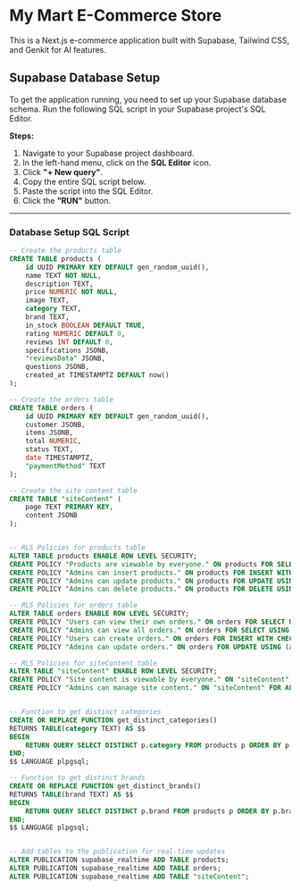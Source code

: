 # My Mart E-Commerce Store

This is a Next.js e-commerce application built with Supabase, Tailwind CSS, and Genkit for AI features.

## Supabase Database Setup

To get the application running, you need to set up your Supabase database schema. Run the following SQL script in your Supabase project's SQL Editor.

**Steps:**
1. Navigate to your Supabase project dashboard.
2. In the left-hand menu, click on the **SQL Editor** icon.
3. Click **"+ New query"**.
4. Copy the entire SQL script below.
5. Paste the script into the SQL Editor.
6. Click the **"RUN"** button.

---

### Database Setup SQL Script

```sql
-- Create the products table
CREATE TABLE products (
    id UUID PRIMARY KEY DEFAULT gen_random_uuid(),
    name TEXT NOT NULL,
    description TEXT,
    price NUMERIC NOT NULL,
    image TEXT,
    category TEXT,
    brand TEXT,
    in_stock BOOLEAN DEFAULT TRUE,
    rating NUMERIC DEFAULT 0,
    reviews INT DEFAULT 0,
    specifications JSONB,
    "reviewsData" JSONB,
    questions JSONB,
    created_at TIMESTAMPTZ DEFAULT now()
);

-- Create the orders table
CREATE TABLE orders (
    id UUID PRIMARY KEY DEFAULT gen_random_uuid(),
    customer JSONB,
    items JSONB,
    total NUMERIC,
    status TEXT,
    date TIMESTAMPTZ,
    "paymentMethod" TEXT
);

-- Create the site content table
CREATE TABLE "siteContent" (
    page TEXT PRIMARY KEY,
    content JSONB
);


-- RLS Policies for products table
ALTER TABLE products ENABLE ROW LEVEL SECURITY;
CREATE POLICY "Products are viewable by everyone." ON products FOR SELECT USING (true);
CREATE POLICY "Admins can insert products." ON products FOR INSERT WITH CHECK (auth.jwt() ->> 'role' = 'admin');
CREATE POLICY "Admins can update products." ON products FOR UPDATE USING (auth.jwt() ->> 'role' = 'admin');
CREATE POLICY "Admins can delete products." ON products FOR DELETE USING (auth.jwt() ->> 'role' = 'admin');

-- RLS Policies for orders table
ALTER TABLE orders ENABLE ROW LEVEL SECURITY;
CREATE POLICY "Users can view their own orders." ON orders FOR SELECT USING (auth.uid() = (customer ->> 'uid')::uuid);
CREATE POLICY "Admins can view all orders." ON orders FOR SELECT USING (auth.jwt() ->> 'role' = 'admin');
CREATE POLICY "Users can create orders." ON orders FOR INSERT WITH CHECK (auth.uid() = (customer ->> 'uid')::uuid);
CREATE POLICY "Admins can update orders." ON orders FOR UPDATE USING (auth.jwt() ->> 'role' = 'admin');

-- RLS Policies for siteContent table
ALTER TABLE "siteContent" ENABLE ROW LEVEL SECURITY;
CREATE POLICY "Site content is viewable by everyone." ON "siteContent" FOR SELECT USING (true);
CREATE POLICY "Admins can manage site content." ON "siteContent" FOR ALL USING (auth.jwt() ->> 'role' = 'admin');


-- Function to get distinct categories
CREATE OR REPLACE FUNCTION get_distinct_categories()
RETURNS TABLE(category TEXT) AS $$
BEGIN
    RETURN QUERY SELECT DISTINCT p.category FROM products p ORDER BY p.category;
END;
$$ LANGUAGE plpgsql;

-- Function to get distinct brands
CREATE OR REPLACE FUNCTION get_distinct_brands()
RETURNS TABLE(brand TEXT) AS $$
BEGIN
    RETURN QUERY SELECT DISTINCT p.brand FROM products p ORDER BY p.brand;
END;
$$ LANGUAGE plpgsql;


-- Add tables to the publication for real-time updates
ALTER PUBLICATION supabase_realtime ADD TABLE products;
ALTER PUBLICATION supabase_realtime ADD TABLE orders;
ALTER PUBLICATION supabase_realtime ADD TABLE "siteContent";
```
